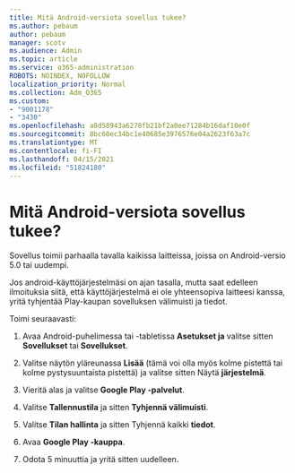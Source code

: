 ```yaml
---
title: Mitä Android-versiota sovellus tukee?
ms.author: pebaum
author: pebaum
manager: scotv
ms.audience: Admin
ms.topic: article
ms.service: o365-administration
ROBOTS: NOINDEX, NOFOLLOW
localization_priority: Normal
ms.collection: Adm_O365
ms.custom:
- "9001178"
- "3430"
ms.openlocfilehash: a8d58943a6278fb21bf2a0ee71284b16daf10e0f
ms.sourcegitcommit: 8bc60ec34bc1e40685e3976576e04a2623f63a7c
ms.translationtype: MT
ms.contentlocale: fi-FI
ms.lasthandoff: 04/15/2021
ms.locfileid: "51824180"
---
```

# <a name="what-version-of-android-does-your-app-support"></a>Mitä Android-versiota sovellus tukee?

Sovellus toimii parhaalla tavalla kaikissa laitteissa, joissa on Android-versio 5.0 tai uudempi.

Jos android-käyttöjärjestelmäsi on ajan tasalla, mutta saat edelleen ilmoituksia siitä, että käyttöjärjestelmä ei ole yhteensopiva laitteesi kanssa, yritä tyhjentää Play-kaupan sovelluksen välimuisti ja tiedot.

Toimi seuraavasti: 

1. Avaa Android-puhelimessa tai -tabletissa **Asetukset ja** valitse sitten **Sovellukset** tai **Sovellukset**.

2. Valitse näytön yläreunassa **Lisää** (tämä voi olla myös kolme pistettä tai kolme pystysuuntaista pistettä) ja valitse sitten Näytä **järjestelmä**. 

3. Vieritä alas ja valitse **Google Play -palvelut**. 

4. Valitse **Tallennustila** ja sitten **Tyhjennä välimuisti**. 

5. Valitse **Tilan hallinta** ja sitten Tyhjennä kaikki **tiedot**. 

6. Avaa **Google Play -kauppa**. 

7. Odota 5 minuuttia ja yritä sitten uudelleen. 